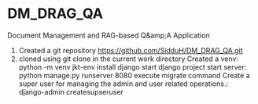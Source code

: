 # DM_DRAG_QA
Document Management and RAG-based Q&amp;amp;A Application

1. Created a git repository https://github.com/SidduH/DM_DRAG_QA.git
2. cloned using git clone in the current work directory
Created a venv: python -m venv jkt-env
install django
start django project
start server: python manage.py runserver 8080
execute migrate command
Create a super user for managing the admin and user related operations.: django-admin createsupseruser
